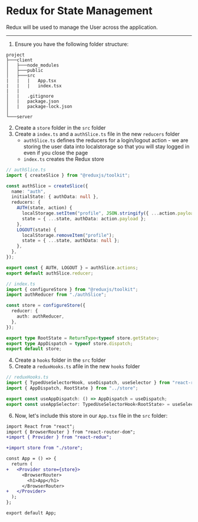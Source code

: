 # Redux for State Management

Redux will be used to manage the User across the application.

---

1. Ensure you have the following folder structure:

```
project
├───client
│   ├───node_modules
│   ├───public
│   ├───src
|   |   |   App.tsx
|   |   |   index.tsx
|   |
│   |   .gitignore
│   |   package.json
│   |   package-lock.json
│
└───server
```

2. Create a `store` folder in the `src` folder
3. Create a `index.ts` and a `authSlice.ts` file in the new `reducers` folder
   - `authSlice.ts` defines the reducers for a login/logout action - we are storing the user data into localstorage so that you will stay logged in even if you close the page
   - `index.ts` creates the Redux store

```ts
// authSlice.ts
import { createSlice } from "@reduxjs/toolkit";

const authSlice = createSlice({
  name: "auth",
  initialState: { authData: null },
  reducers: {
    AUTH(state, action) {
      localStorage.setItem("profile", JSON.stringify({ ...action.payload }));
      state = { ...state, authData: action.payload };
    },
    LOGOUT(state) {
      localStorage.removeItem("profile");
      state = { ...state, authData: null };
    },
  },
});

export const { AUTH, LOGOUT } = authSlice.actions;
export default authSlice.reducer;
```

```ts
// index.ts
import { configureStore } from "@reduxjs/toolkit";
import authReducer from "./authSlice";

const store = configureStore({
  reducer: {
    auth: authReducer,
  },
});

export type RootState = ReturnType<typeof store.getState>;
export type AppDispatch = typeof store.dispatch;
export default store;
```

4. Create a `hooks` folder in the `src` folder
5. Create a `reduxHooks.ts` afile in the new `hooks` folder

```ts
// reduxHooks.ts
import { TypedUseSelectorHook, useDispatch, useSelector } from "react-redux";
import { AppDispatch, RootState } from "../store";

export const useAppDispatch: () => AppDispatch = useDispatch;
export const useAppSelector: TypedUseSelectorHook<RootState> = useSelector;
```

6. Now, let's include this store in our `App.tsx` file in the `src` folder:

```diff
import React from "react";
import { BrowserRouter } from "react-router-dom";
+import { Provider } from "react-redux";

+import store from "./store";

const App = () => {
  return (
+   <Provider store={store}>
      <BrowserRouter>
        <h1>App</h1>
      </BrowserRouter>
+   </Provider>
  );
};

export default App;
```
